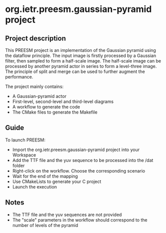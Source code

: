 # org.ietr.preesm.gaussian-pyramid project
## Project description 

This PREESM project is an implementation of the Gaussian pyramid using the dataflow principle. The input image is firstly processed by a Gaussian filter, then sampled to form a half-scale image. The half-scale image can be processed by another pyramid actor in series to form a level-three image. The principle of split and merge can be used to further augment the performance.

The project mainly contains:
* A Gaussian-pyramid actor
* First-level, second-level and third-level diagrams
* A workflow to generate the code
* The CMake files to generate the Makefile

## Guide
To launch PREESM:

* Import the org.ietr.preesm.gaussian-pyramid project into your Workspace
* Add the TTF file and the yuv sequence to be processed into the /dat folder
* Right-click on the workflow. Choose the corresponding scenario
* Wait for the end of the mapping
* Use CMakeLists to generate your C project
* Launch the execution

## Notes
* The TTF file and the yuv sequences are not provided
* The "scale" parameters in the workflow should correspond to the number of levels of the pyramid